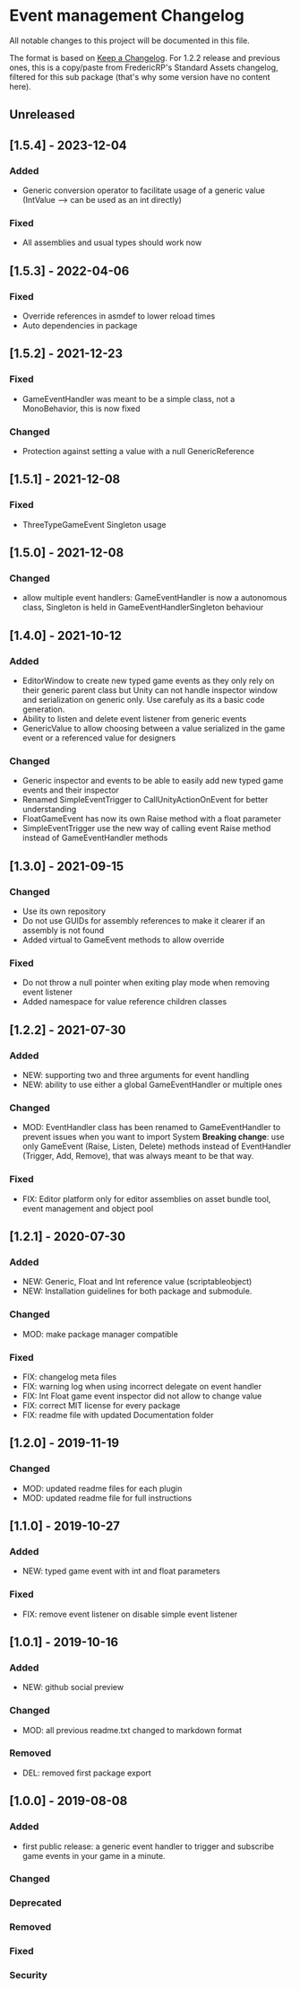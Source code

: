 # Event management Changelog
All notable changes to this project will be documented in this file.

The format is based on [Keep a Changelog](https://keepachangelog.com/en/1.0.0/).
For 1.2.2 release and previous ones, this is a copy/paste from FredericRP's Standard Assets changelog, filtered for this sub package (that's why some version have no content here).

## Unreleased

## [1.5.4] - 2023-12-04

### Added
- Generic conversion operator to facilitate usage of a generic value (IntValue --> can be used as an int directly)

### Fixed
- All assemblies and usual types should work now

## [1.5.3] - 2022-04-06

### Fixed
- Override references in asmdef to lower reload times
- Auto dependencies in package

## [1.5.2] - 2021-12-23

### Fixed
- GameEventHandler was meant to be a simple class, not a MonoBehavior, this is now fixed

### Changed
- Protection against setting a value with a null GenericReference

## [1.5.1] - 2021-12-08

### Fixed
- ThreeTypeGameEvent Singleton usage

## [1.5.0] - 2021-12-08

### Changed
- allow multiple event handlers: GameEventHandler is now a autonomous class, Singleton is held in GameEventHandlerSingleton behaviour

## [1.4.0] - 2021-10-12

### Added
- EditorWindow to create new typed game events as they only rely on their generic parent class but Unity can not handle inspector window and serialization on generic only. Use carefuly as its a basic code generation.
- Ability to listen and delete event listener from generic events
- GenericValue to allow choosing between a value serialized in the game event or a referenced value for designers

### Changed
- Generic inspector and events to be able to easily add new typed game events and their inspector
- Renamed SimpleEventTrigger to CallUnityActionOnEvent for better understanding
- FloatGameEvent has now its own Raise method with a float parameter
- SimpleEventTrigger use the new way of calling event Raise method instead of GameEventHandler methods

## [1.3.0] - 2021-09-15

### Changed
- Use its own repository
- Do not use GUIDs for assembly references to make it clearer if an assembly is not found
- Added virtual to GameEvent methods to allow override

### Fixed
- Do not throw a null pointer when exiting play mode when removing event listener
- Added namespace for value reference children classes

## [1.2.2] - 2021-07-30

### Added
- NEW: supporting two and three arguments for event handling
- NEW: ability to use either a global GameEventHandler or multiple ones

### Changed
- MOD: EventHandler class has been renamed to GameEventHandler to prevent issues when you want to import System
**Breaking change**: use only GameEvent (Raise, Listen, Delete) methods instead of EventHandler (Trigger, Add, Remove), that was always meant to be that way.

### Fixed
- FIX: Editor platform only for editor assemblies on asset bundle tool, event management and object pool

## [1.2.1] - 2020-07-30

### Added
- NEW: Generic, Float and Int reference value (scriptableobject)
- NEW: Installation guidelines for both package and submodule.

### Changed
- MOD: make package manager compatible

### Fixed
- FIX: changelog meta files
- FIX: warning log when using incorrect delegate on event handler
- FIX: Int Float game event inspector did not allow to change value
- FIX: correct MIT license for every package
- FIX: readme file with updated Documentation folder

## [1.2.0] - 2019-11-19

### Changed
- MOD: updated readme files for each plugin
- MOD: updated readme file for full instructions

## [1.1.0] - 2019-10-27

### Added
- NEW: typed game event with int and float parameters

### Fixed
- FIX: remove event listener on disable simple event listener

## [1.0.1] - 2019-10-16

### Added
- NEW: github social preview

### Changed
- MOD: all previous readme.txt changed to markdown format

### Removed
- DEL: removed first package export

## [1.0.0] - 2019-08-08

### Added
- first public release: a generic event handler to trigger and subscribe game events in your game in a minute.

### Changed

### Deprecated

### Removed

### Fixed

### Security
